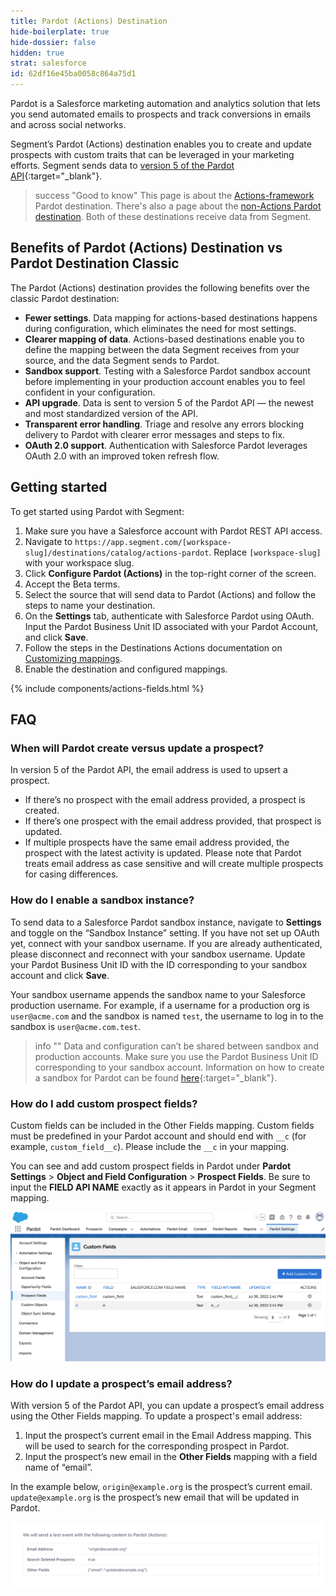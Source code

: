 ```yaml
---
title: Pardot (Actions) Destination
hide-boilerplate: true
hide-dossier: false
hidden: true
strat: salesforce
id: 62df16e45ba0058c864a75d1
---
```

Pardot is a Salesforce marketing automation and analytics solution that lets you send automated emails to prospects and track conversions in emails and across social networks.

Segment’s Pardot (Actions) destination enables you to create and update prospects with custom traits that can be leveraged in your marketing efforts. Segment sends data to [version 5 of the Pardot API](https://developer.salesforce.com/docs/marketing/pardot/guide/version5overview.html){:target="_blank"}.

> success "Good to know"
> This page is about the [Actions-framework](/docs/connections/destinations/actions/) Pardot destination. There's also a page about the [non-Actions Pardot destination](/docs/connections/destinations/catalog/pardot/). Both of these destinations receive data from Segment.

## Benefits of Pardot (Actions) Destination vs Pardot Destination Classic

The Pardot (Actions) destination provides the following benefits over the classic Pardot destination:
- **Fewer settings**. Data mapping for actions-based destinations happens during configuration, which eliminates the need for most settings.
- **Clearer mapping of data**. Actions-based destinations enable you to define the mapping between the data Segment receives from your source, and the data Segment sends to Pardot.
- **Sandbox support**. Testing with a Salesforce Pardot sandbox account before implementing in your production account enables you to feel confident in your configuration.
- **API upgrade**. Data is sent to version 5 of the Pardot API — the newest and most standardized version of the API.
- **Transparent error handling**. Triage and resolve any errors blocking delivery to Pardot with clearer error messages and steps to fix.
- **OAuth 2.0 support**. Authentication with Salesforce Pardot leverages OAuth 2.0 with an improved token refresh flow.

## Getting started

To get started using Pardot with Segment:
1. Make sure you have a Salesforce account with Pardot REST API access.
2. Navigate to `https://app.segment.com/[workspace-slug]/destinations/catalog/actions-pardot`. Replace `[workspace-slug]` with your workspace slug.
3. Click **Configure Pardot (Actions)** in the top-right corner of the screen.
4. Accept the Beta terms.
5. Select the source that will send data to Pardot (Actions) and follow the steps to name your destination.
6. On the **Settings** tab, authenticate with Salesforce Pardot using OAuth. Input the Pardot Business Unit ID associated with your Pardot Account, and click **Save**.
7. Follow the steps in the Destinations Actions documentation on [Customizing mappings](/docs/connections/destinations/actions/#customizing-mappings).
8. Enable the destination and configured mappings.

{% include components/actions-fields.html %}

## FAQ
### When will Pardot create versus update a prospect?
In version 5 of the Pardot API, the email address is used to upsert a prospect.
- If there’s no prospect with the email address provided, a prospect is created.
- If there’s one prospect with the email address provided, that prospect is updated.
- If multiple prospects have the same email address provided, the prospect with the latest activity is updated.
Please note that Pardot treats email address as case sensitive and will create multiple prospects for casing differences.

### How do I enable a sandbox instance?
To send data to a Salesforce Pardot sandbox instance, navigate to **Settings** and toggle on the “Sandbox Instance” setting. If you have not set up OAuth yet, connect with your sandbox username. If you are already authenticated, please disconnect and reconnect with your sandbox username. Update your Pardot Business Unit ID with the ID corresponding to your sandbox account and click **Save**.

Your sandbox username appends the sandbox name to your Salesforce production username. For example, if a username for a production org is `user@acme.com` and the sandbox is named `test`, the username to log in to the sandbox is `user@acme.com.test`.

> info ""
> Data and configuration can’t be shared between sandbox and production accounts. Make sure you use the Pardot Business Unit ID corresponding to your sandbox account. Information on how to create a sandbox for Pardot can be found [here](https://help.salesforce.com/s/articleView?language=en_US&type=5&id=sf.pardot_sf_connector_sandbox.htm){:target="_blank"}.

### How do I add custom prospect fields?
Custom fields can be included in the Other Fields mapping. Custom fields must be predefined in your Pardot account and should end with `__c` (for example, `custom_field__c`). Please include the `__c` in your mapping.

You can see and add custom prospect fields in Pardot under **Pardot Settings** > **Object and Field Configuration** > **Prospect Fields**. Be sure to input the **FIELD API NAME** exactly as it appears in Pardot in your Segment mapping.

![the custom fields](images/image1.png)

### How do I update a prospect’s email address?
With version 5 of the Pardot API, you can update a prospect’s email address using the Other Fields mapping. To update a prospect's email address:
1. Input the prospect’s current email in the Email Address mapping. This will be used to search for the corresponding prospect in Pardot.
2. Input the prospect’s new email in the **Other Fields** mapping with a field name of “email”.

In the example below, `origin@example.org` is the prospect’s current email. `update@example.org` is the prospect’s new email that will be updated in Pardot.

![the email update](images/image2.png)
